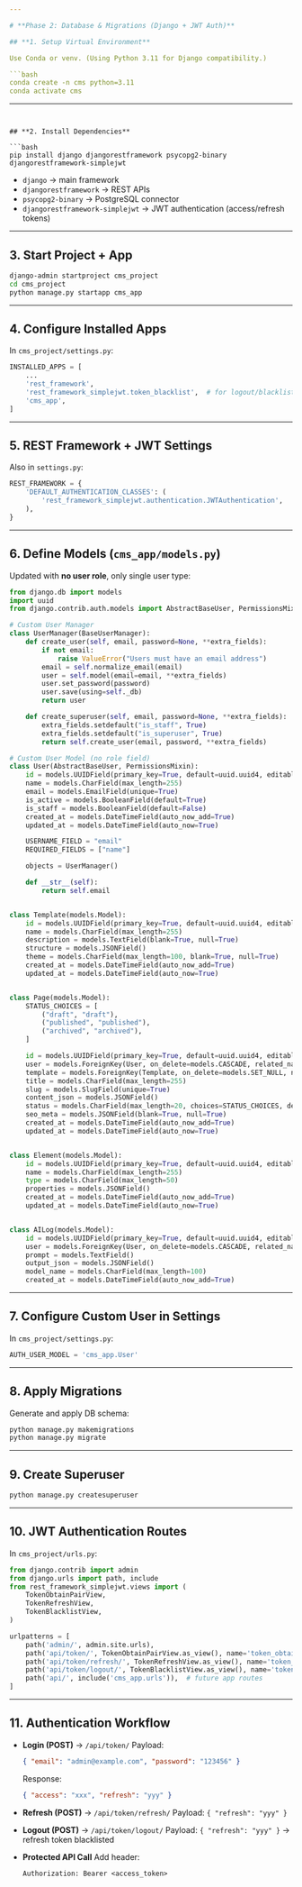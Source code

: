 ```yaml
---

# **Phase 2: Database & Migrations (Django + JWT Auth)**

## **1. Setup Virtual Environment**

Use Conda or venv. (Using Python 3.11 for Django compatibility.)

```bash
conda create -n cms python=3.11
conda activate cms
```

---
```


## **2. Install Dependencies**

```bash
pip install django djangorestframework psycopg2-binary djangorestframework-simplejwt
```

* `django` → main framework
* `djangorestframework` → REST APIs
* `psycopg2-binary` → PostgreSQL connector
* `djangorestframework-simplejwt` → JWT authentication (access/refresh tokens)

---

## **3. Start Project + App**

```bash
django-admin startproject cms_project
cd cms_project
python manage.py startapp cms_app
```

---

## **4. Configure Installed Apps**

In `cms_project/settings.py`:

```python
INSTALLED_APPS = [
    ...
    'rest_framework',
    'rest_framework_simplejwt.token_blacklist',  # for logout/blacklist
    'cms_app',
]
```

---

## **5. REST Framework + JWT Settings**

Also in `settings.py`:

```python
REST_FRAMEWORK = {
    'DEFAULT_AUTHENTICATION_CLASSES': (
        'rest_framework_simplejwt.authentication.JWTAuthentication',
    ),
}
```

---

## **6. Define Models (`cms_app/models.py`)**

Updated with **no user role**, only single user type:

```python
from django.db import models
import uuid
from django.contrib.auth.models import AbstractBaseUser, PermissionsMixin, BaseUserManager

# Custom User Manager
class UserManager(BaseUserManager):
    def create_user(self, email, password=None, **extra_fields):
        if not email:
            raise ValueError("Users must have an email address")
        email = self.normalize_email(email)
        user = self.model(email=email, **extra_fields)
        user.set_password(password)
        user.save(using=self._db)
        return user

    def create_superuser(self, email, password=None, **extra_fields):
        extra_fields.setdefault("is_staff", True)
        extra_fields.setdefault("is_superuser", True)
        return self.create_user(email, password, **extra_fields)

# Custom User Model (no role field)
class User(AbstractBaseUser, PermissionsMixin):
    id = models.UUIDField(primary_key=True, default=uuid.uuid4, editable=False)
    name = models.CharField(max_length=255)
    email = models.EmailField(unique=True)
    is_active = models.BooleanField(default=True)
    is_staff = models.BooleanField(default=False)
    created_at = models.DateTimeField(auto_now_add=True)
    updated_at = models.DateTimeField(auto_now=True)

    USERNAME_FIELD = "email"
    REQUIRED_FIELDS = ["name"]

    objects = UserManager()

    def __str__(self):
        return self.email


class Template(models.Model):
    id = models.UUIDField(primary_key=True, default=uuid.uuid4, editable=False)
    name = models.CharField(max_length=255)
    description = models.TextField(blank=True, null=True)
    structure = models.JSONField()
    theme = models.CharField(max_length=100, blank=True, null=True)
    created_at = models.DateTimeField(auto_now_add=True)
    updated_at = models.DateTimeField(auto_now=True)


class Page(models.Model):
    STATUS_CHOICES = [
        ("draft", "draft"),
        ("published", "published"),
        ("archived", "archived"),
    ]

    id = models.UUIDField(primary_key=True, default=uuid.uuid4, editable=False)
    user = models.ForeignKey(User, on_delete=models.CASCADE, related_name="pages")
    template = models.ForeignKey(Template, on_delete=models.SET_NULL, null=True, related_name="pages")
    title = models.CharField(max_length=255)
    slug = models.SlugField(unique=True)
    content_json = models.JSONField()
    status = models.CharField(max_length=20, choices=STATUS_CHOICES, default="draft")
    seo_meta = models.JSONField(blank=True, null=True)
    created_at = models.DateTimeField(auto_now_add=True)
    updated_at = models.DateTimeField(auto_now=True)


class Element(models.Model):
    id = models.UUIDField(primary_key=True, default=uuid.uuid4, editable=False)
    name = models.CharField(max_length=255)
    type = models.CharField(max_length=50)
    properties = models.JSONField()
    created_at = models.DateTimeField(auto_now_add=True)
    updated_at = models.DateTimeField(auto_now=True)


class AILog(models.Model):
    id = models.UUIDField(primary_key=True, default=uuid.uuid4, editable=False)
    user = models.ForeignKey(User, on_delete=models.CASCADE, related_name="ai_logs")
    prompt = models.TextField()
    output_json = models.JSONField()
    model_name = models.CharField(max_length=100)
    created_at = models.DateTimeField(auto_now_add=True)
```

---

## **7. Configure Custom User in Settings**

In `cms_project/settings.py`:

```python
AUTH_USER_MODEL = 'cms_app.User'
```

---

## **8. Apply Migrations**

Generate and apply DB schema:

```bash
python manage.py makemigrations
python manage.py migrate
```

---

## **9. Create Superuser**

```bash
python manage.py createsuperuser
```

---

## **10. JWT Authentication Routes**

In `cms_project/urls.py`:

```python
from django.contrib import admin
from django.urls import path, include
from rest_framework_simplejwt.views import (
    TokenObtainPairView,
    TokenRefreshView,
    TokenBlacklistView,
)

urlpatterns = [
    path('admin/', admin.site.urls),
    path('api/token/', TokenObtainPairView.as_view(), name='token_obtain_pair'),  # Login
    path('api/token/refresh/', TokenRefreshView.as_view(), name='token_refresh'),  # Refresh
    path('api/token/logout/', TokenBlacklistView.as_view(), name='token_blacklist'),  # Logout
    path('api/', include('cms_app.urls')),  # future app routes
]
```

---

## **11. Authentication Workflow**

* **Login (POST)** → `/api/token/`
  Payload:

  ```json
  { "email": "admin@example.com", "password": "123456" }
  ```

  Response:

  ```json
  { "access": "xxx", "refresh": "yyy" }
  ```

* **Refresh (POST)** → `/api/token/refresh/`
  Payload: `{ "refresh": "yyy" }`

* **Logout (POST)** → `/api/token/logout/`
  Payload: `{ "refresh": "yyy" }` → refresh token blacklisted

* **Protected API Call**
  Add header:

  ```
  Authorization: Bearer <access_token>
  ```


